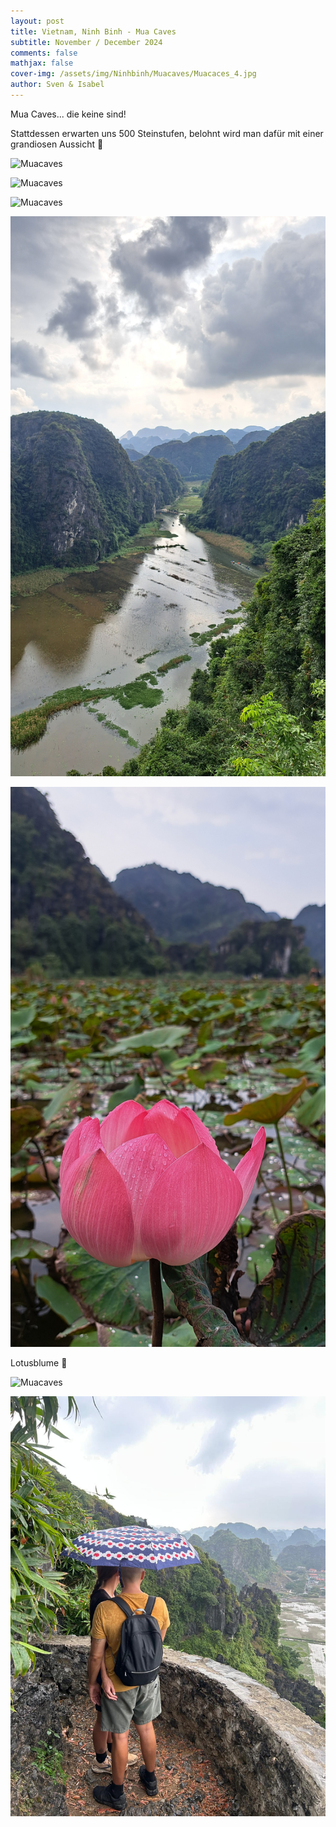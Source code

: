```yaml
---
layout: post
title: Vietnam, Ninh Binh - Mua Caves
subtitle: November / December 2024
comments: false
mathjax: false
cover-img: /assets/img/Ninhbinh/Muacaves/Muacaces_4.jpg
author: Sven & Isabel
---
```


Mua Caves... die keine sind! 

Stattdessen erwarten uns 500 Steinstufen, belohnt wird man dafür mit einer grandiosen Aussicht 🤩

![Muacaves](/assets/img/Ninhbinh/Muacaves/Muacaces_1.jpg)

![Muacaves](/assets/img/Ninhbinh/Muacaves/Muacaces_2.jpg)

![Muacaves](/assets/img/Ninhbinh/Muacaves/Muacaces_3.jpg)

![Muacaves](/assets/img/Ninhbinh/Muacaves/Muacaces_5.jpg)

![Muacaves](/assets/img/Ninhbinh/Muacaves/Muacaces_6.jpg)

Lotusblume 🤩

![Muacaves](/assets/img/Ninhbinh/Muacaves/Muacaces_7.jpg)

![Muacaves](/assets/img/Ninhbinh/Muacaves/Muacaces_8.jpg)

